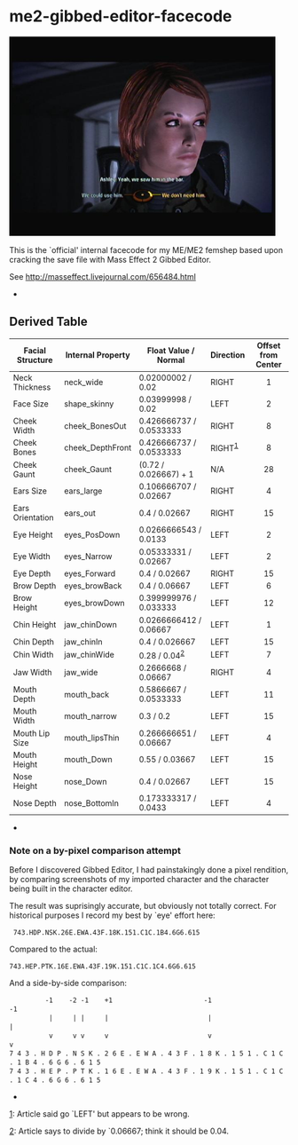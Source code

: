 # me2-gibbed-editor-facecode

<img alt="Cashmere Shepard" src="images/2008-11-26_154041.jpg" width="480px"/>

This is the \`official' internal facecode for my ME/ME2 femshep based
upon cracking the save file with Mass Effect 2 Gibbed Editor.

See http://masseffect.livejournal.com/656484.html

-
## Derived Table

Facial Structure | Internal Property | Float Value / Normal | Direction | Offset from Center
 --- | --- | --- | --- | :---:
Neck Thickness | neck_wide | 0.02000002 / 0.02 | RIGHT | 1
Face Size | shape_skinny | 0.03999998 / 0.02 | LEFT | 2
Cheek Width | cheek_BonesOut | 0.426666737 / 0.0533333 | RIGHT | 8
Cheek Bones | cheek_DepthFront | 0.426666737 / 0.0533333 | RIGHT<sup>[1](#footnote1)</sup> | 8
Cheek Gaunt | cheek_Gaunt | (0.72 / 0.026667) + 1 | N/A | 28
Ears Size | ears_large | 0.106666707 / 0.02667 | RIGHT | 4
Ears Orientation | ears_out | 0.4 / 0.02667 | RIGHT | 15
Eye Height | eyes_PosDown | 0.0266666543 / 0.0133 | LEFT | 2
Eye Width | eyes_Narrow | 0.05333331 / 0.02667 | LEFT | 2
Eye Depth | eyes_Forward | 0.4 / 0.02667 | RIGHT | 15
Brow Depth | eyes_browBack | 0.4 / 0.06667 | LEFT | 6
Brow Height | eyes_browDown | 0.399999976 / 0.033333 | LEFT | 12
Chin Height | jaw_chinDown | 0.0266666412 / 0.06667 | LEFT | 1
Chin Depth | jaw_chinIn | 0.4 / 0.026667 | LEFT | 15
Chin Width | jaw_chinWide | 0.28 / 0.04<sup>[2](#footnote2)</sup> | LEFT | 7
Jaw Width | jaw_wide | 0.2666668 / 0.06667 | RIGHT | 4
Mouth Depth | mouth_back | 0.5866667 / 0.0533333 | LEFT | 11
Mouth Width | mouth_narrow | 0.3 / 0.2 | LEFT | 15
Mouth Lip Size | mouth_lipsThin | 0.266666651 / 0.06667 | LEFT | 4
Mouth Height | mouth_Down | 0.55 / 0.03667 | LEFT | 15
Nose Height | nose_Down | 0.4 / 0.02667 | LEFT | 15
Nose Depth | nose_BottomIn | 0.173333317 / 0.0433 | LEFT | 4

-
### Note on a by-pixel comparison attempt

Before I discovered Gibbed Editor, I had painstakingly done a pixel
rendition, by comparing screenshots of my imported character and
the character being built in the character editor.

The result was suprisingly accurate, but obviously not totally
correct.  For historical purposes I record my best by \`eye' effort
here:

```
 743.HDP.NSK.26E.EWA.43F.18K.151.C1C.1B4.6G6.615
```

Compared to the actual:

```
743.HEP.PTK.16E.EWA.43F.19K.151.C1C.1C4.6G6.615
```


And a side-by-side comparison:

```
         -1    -2 -1    +1                       -1                      -1
          |     | |     |                         |                       |
          v     v v     v                         v                       v
7 4 3 . H D P . N S K . 2 6 E . E W A . 4 3 F . 1 8 K . 1 5 1 . C 1 C . 1 B 4 . 6 G 6 . 6 1 5 
7 4 3 . H E P . P T K . 1 6 E . E W A . 4 3 F . 1 9 K . 1 5 1 . C 1 C . 1 C 4 . 6 G 6 . 6 1 5 
```

-
<a name="footnote1">[1](#derived-table)</a>: Article said go \`LEFT' but appears to be wrong.

<a name="footnote2">[2](#derived-table)</a>: Article says to divide by \`0.06667; think it should be 0.04.

